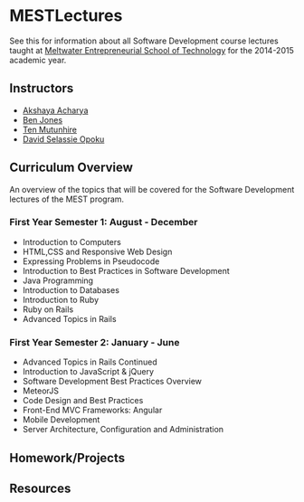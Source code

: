 # MESTLectures

See this for information about all Software Development course lectures  taught at [Meltwater Entrepreneurial School of Technology](http://www.meltwater.org) for the 2014-2015 academic year.

## Instructors
* [Akshaya Acharya](https://github.com/akshaya7)
* [Ben Jones](https://github.com/yogiben)
* [Ten Mutunhire](https://github.com/tranc99)
* [David Selassie Opoku](https://github.com/sdopoku)


## Curriculum Overview

An overview of the topics that will be covered for the Software Development lectures of the MEST program.

### First Year Semester 1: August - December

* Introduction to Computers
* HTML,CSS and Responsive Web Design
* Expressing Problems in Pseudocode
* Introduction to Best Practices in Software Development
* Java Programming
* Introduction to Databases
* Introduction to Ruby
* Ruby on Rails
* Advanced Topics in Rails

### First Year Semester 2: January - June


* Advanced Topics in Rails Continued
* Introduction to JavaScript & jQuery
* Software Development Best Practices Overview
* MeteorJS
* Code Design and Best Practices
* Front-End MVC Frameworks: Angular
* Mobile Development
* Server Architecture, Configuration and Administration

## Homework/Projects

## Resources
